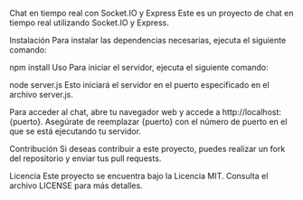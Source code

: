 Chat en tiempo real con Socket.IO y Express
Este es un proyecto de chat en tiempo real utilizando Socket.IO y Express.

Instalación
Para instalar las dependencias necesarias, ejecuta el siguiente comando:

npm install
Uso
Para iniciar el servidor, ejecuta el siguiente comando:

node server.js
Esto iniciará el servidor en el puerto especificado en el archivo server.js.

Para acceder al chat, abre tu navegador web y accede a http://localhost:{puerto}. Asegúrate de reemplazar {puerto} con el número de puerto en el que se está ejecutando tu servidor.

Contribución
Si deseas contribuir a este proyecto, puedes realizar un fork del repositorio y enviar tus pull requests.

Licencia
Este proyecto se encuentra bajo la Licencia MIT. Consulta el archivo LICENSE para más detalles.